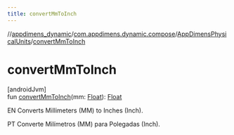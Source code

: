 ```yaml
---
title: convertMmToInch
---
```

//[appdimens_dynamic](../../../index.html)/[com.appdimens.dynamic.compose](../index.html)/[AppDimensPhysicalUnits](index.html)/[convertMmToInch](convert-mm-to-inch.html)



# convertMmToInch



[androidJvm]\
fun [convertMmToInch](convert-mm-to-inch.html)(mm: [Float](https://kotlinlang.org/api/core/kotlin-stdlib/kotlin/-float/index.html)): [Float](https://kotlinlang.org/api/core/kotlin-stdlib/kotlin/-float/index.html)



EN Converts Millimeters (MM) to Inches (Inch).



PT Converte Milímetros (MM) para Polegadas (Inch).



